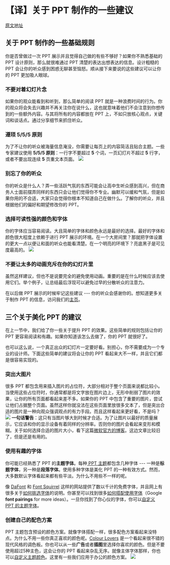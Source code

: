 # 【译】关于 PPT 制作的一些建议

[原文地址](http://www.gcflearnfree.org/powerpoint-tips)

## 关于 PPT 制作的一些基础规则
你是否曾做过一次 PPT 展示并且觉得自己做的有些不够好？如果你不熟悉基础的 PPT 设计原则，那么就很难通过 PPT 清楚的表达出想表达的信息。设计粗糙的 PPT 会让你的听众感到困惑无聊甚至恼怒。顺从接下来要说的这些建议可以让你的 PPT 更加吸人眼球。

### 不要对着幻灯片念
如果你的观众能看到和听到，那么简单的阅读 PPT 就是一种浪费时间的行为。你的观众将会失去兴趣并不再关注你在说什么，这也就意味着他们不会注意到你想传到的一些额外内容。与其将所有的内容都放在 PPT 上，不如只放核心观点，关键词和谈话点。通过分享细节来抓住听众。

### 遵顼 5/5/5 原则
为了不让你的听众被海量信息淹没，你需要让每页上的内容简洁且贴合主题。一些专家建议使用 **5/5/5 原则**：一行字不要超过 **5** 个词，一页幻灯片不超过 **5** 行字，或者不要出现连续 **5** 页重文本页面。
![](https://raw.githubusercontent.com/jifaxu/image/master/ppt/do_dont_text.png)

### 别忘了你的听众
你的听众是什么人？弄一些活跃气氛的东西可能会让高中生听众感到高兴，但在商务人士面前摆弄同样的东西只会让他们觉得你不专业。幽默可以缓和气氛，但是如果你用的不合适，大家只会觉得你根本不知道自己在做什么。了解你的听众，并且根据他们的偏好和期望修改你的 PPT。

### 选择可读性强的颜色和字体
你的字体应当容易阅读。大且简单的字体和颜色永远是最好的选择。最好的字体和颜色很大程度上依赖于进行 PPT 展示的环境。在一个大房间里？那就把字体设置的更大一点以便让和面的听众也能看清楚。在一个明亮的环境下？亮底黑子是可见度最高的。
![](https://raw.githubusercontent.com/jifaxu/image/master/ppt/do_dont_goodbadawful.png)

### 不要让太多的动画充斥在你的幻灯片里
虽然这样建议，但也不是说要完全的避免使用动画。重要的是在什么时候应该去使用它们。举个例子，让总结最后浮现可以避免过早的分散听众的注意力。

在以后做 PPT 展示的时候牢记这些建议 --- 你的听众会感谢你的。想知道更多关于制作 PPT 的信息，访问我们的[主页](http://www.gcflearnfree.org/office)。

## 三个关于美化 PPT 的建议
在上一节中，我们给了你一些关于提升 PPT 的效果。这些简单的规则包括让你的 PPT 更容易阅读和有趣。如果你知道该怎么去做了，你的 PPT 就很好了。

也可以这么说，一个真正出众的幻灯片一定要好看。别担心，你不需要成为一个专业的设计师。下面这些简单的建议将会让你的 PPT 看起来大不一样，并且它们都是很容易实现的。

### 突出大图片
很多 PPT 都包含用来插入图片的占位符，大部分相对于整个页面来说都比较小。当使用这些占位符时，你通常都是将文字放在图片边上，无形中削弱了图片的效果，让你的所有页面都看起来差不多。如果你的 PPT 中包含了重要的图片，尝试让他们占据整个页面。虽然这样你就没法在这些页面里放很多文本了，但是突出合适的图片是一种向观众强调观点的有力手段。而且这样看起来更好看，不是吗？
![](https://raw.githubusercontent.com/jifaxu/image/master/ppt/ppt_bigsmall.png)
**一句话警告**：这只有当图片够大到时候才合适。为了让图片以最好的质量展示，它应该和你的显示设备有着同样的分辨率。否则你的图片会看起来变形和模糊。关于如何选择合适的图片大小，看下这篇[微软官方的博客](http://office.microsoft.com/en-us/powerpoint-help/what-resolution-should-i-make-my-images-for-powerpoint-slide-shows-HA001116355.aspx)。这边文章比较旧了，但是还是有用的。

### 使用有趣的字体
你可能已经熟悉了 PPT 的**主题字体**。每种[ PPT 主题](http://www.gcflearnfree.org/powerpoint2013/9)都包含几种字体 --- 一种是**标题字体**，另一种是**段落字体**。使用多种字体是美化 PPT 的一种有效方式。然而，大多数默认字体看起来都有些平淡。为什么不用些不一样的呢。

像 [DaFont](http://www.dafont.com/) 和 [Font Squirrel](http://fontsquirrel.com/) 这样的网站提供了数以千计的免费字体，并且网上有很多关于[如何挑选字体](http://webdesign.tutsplus.com/articles/typography-articles/a-beginners-guide-to-pairing-fonts/)的说明。你甚至可以找到很多[如何搭配使用字体](http://designshack.net/articles/css/10-great-google-font-combinations-you-can-copy/)（Google **font pairings** for more ideas）。一旦你找到了你心仪的字体，你可以[自定义 PPT 的主题字体](http://www.gcflearnfree.org/powerpoint2013/29.2)。

### 创建自己的配色方案
PPT 主题包含预设的颜色方案。就像字体搭配一样，很多配色方案看起来没特点。为什么不用一些你真正喜欢的颜色呢。[Colour Lovers]() 是一个看起来很不错的现代风格的调色板。你也可以从一些**广告**或者**插图**里选择你喜欢的颜色。但是不要使用超过5种主色，这会让你的 PPT 看起来杂乱无序。就像主体字体那样，你也可以[自定义主题颜色]()。这里有一些我们应用于办公的颜色方案。
![](https://raw.githubusercontent.com/jifaxu/image/master/ppt/ppt_colors.png)
